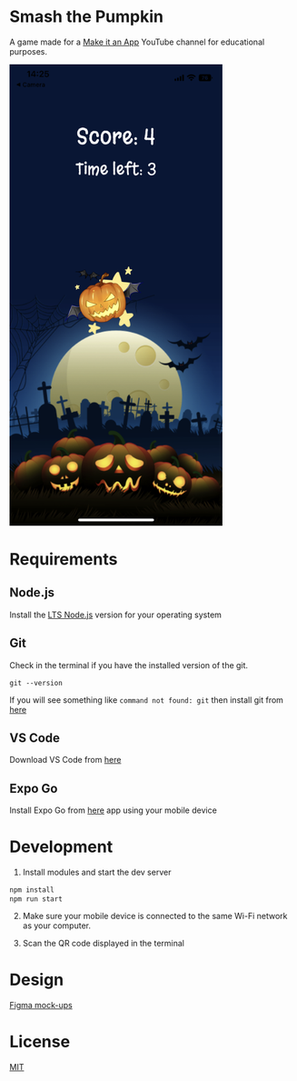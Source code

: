 # Smash the Pumpkin

A game made for a [Make it an App]() YouTube channel for educational purposes.

<img src="./screenshots/gameInterface.PNG" width="375">

# Requirements

## Node.js

Install the [LTS Node.js](https://nodejs.org/en/download/) version for your operating system

## Git

Check in the terminal if you have the installed version of the git.

```
git --version
```

If you will see something like `command not found: git`
then install git from [here](https://git-scm.com/downloads)

## VS Code

Download VS Code from [here](https://code.visualstudio.com/)

## Expo Go

Install Expo Go from [here](https://expo.dev/client) app using your mobile device

# Development

1. Install modules and start the dev server

```
npm install
npm run start
```

2. Make sure your mobile device is connected to the same Wi-Fi network as your computer.

3. Scan the QR code displayed in the terminal

# Design

[Figma mock-ups](https://www.figma.com/file/z2NmJqjVZsnkdexkvOdzzx/Make-It-an-App?node-id=101%3A3)

# License

[MIT](./LICENSE.md)

